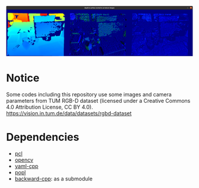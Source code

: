 ![output](https://github.com/yuki-inaho/pcl_conversion_depth_image_to_surface_normal_and_curvature_images/blob/main/doc/colorized_output.png)

# Notice
Some codes including this repository use some images and camera parameters from TUM RGB-D dataset (licensed under a Creative Commons 4.0 Attribution License, CC BY 4.0).
https://vision.in.tum.de/data/datasets/rgbd-dataset

# Dependencies
- [pcl](https://github.com/PointCloudLibrary/pcl)
- [opencv](https://github.com/opencv/opencv)
- [yaml-cpp](https://github.com/jbeder/yaml-cpp)
- [popl](https://github.com/badaix/popl)
- [backward-cpp](https://github.com/bombela/backward-cpp): as a submodule
